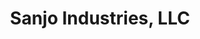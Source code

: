 ---
title: "Sanjo Industries, LLC"
url: /lake-worth-beach/sanjo-industries-llc/
shop: Autowerkstatt
---